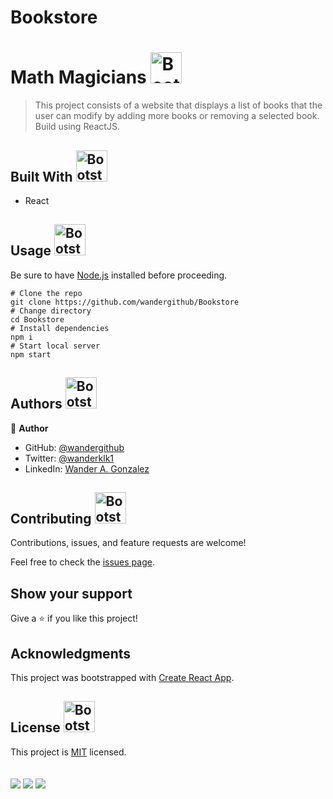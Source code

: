 
# Bookstore

# Math Magicians  <img src="https://img.icons8.com/external-filled-outline-wichaiwi/344/external-description-e-commerce-website-filled-outline-wichaiwi.png" alt="Bootstrap Icon" style="width: 50px; height: 50px">

> This project consists of a website that displays a list of books that the user can modify by adding more books or removing a selected book. Build using ReactJS.

<!-- 
## App screenshot <img src="https://img.icons8.com/bubbles/344/screenshot.png" alt="Bootstrap Icon" style="width: 50px; height: 50px">

![App ScreenShot](./app-screenshot.png "App screenshot") -->

## Built With <img src="https://img.icons8.com/external-flaticons-lineal-color-flat-icons/344/external-build-agile-flaticons-lineal-color-flat-icons.png" alt="Bootstrap Icon" style="width: 50px; height: 50px">

- React 
      

<!-- ## Live Demo <img src="https://img.icons8.com/color/344/trial-version.png" alt="Bootstrap Icon" style="width: 50px; height: 50px">

[Heroku](https://wander-math-magicians.herokuapp.com) <img src="https://img.icons8.com/color/344/heroku.png" alt="Bootstrap Icon" style="width: 25px; height: 25px">


[Netlify](https://wander-math-magicians.netlify.app)  <img src="https://img.icons8.com/external-tal-revivo-shadow-tal-revivo/344/external-netlify-a-cloud-computing-company-that-offers-hosting-and-serverless-backend-services-for-static-websites-logo-shadow-tal-revivo.png" alt="Bootstrap Icon" style="width: 25px; height: 25px"> -->


## Usage  <img src="https://img.icons8.com/external-filled-outline-geotatah/344/external-engine-merger-and-acquisition-filled-outline-filled-outline-geotatah.png" alt="Bootstrap Icon" style="width: 50px; height: 50px">

Be sure to have [Node.js](https://nodejs.org/) installed before proceeding.

```shell
# Clone the repo
git clone https://github.com/wandergithub/Bookstore
# Change directory
cd Bookstore
# Install dependencies
npm i
# Start local server
npm start
```

## Authors  <img src="https://img.icons8.com/external-flaticons-flat-flat-icons/344/external-author-copyright-law-flaticons-flat-flat-icons.png" alt="Bootstrap Icon" style="width: 50px; height: 50px">

👤 **Author**


- GitHub: [@wandergithub](https://github.com/wandergithub)
- Twitter: [@wanderklk1](https://twitter.com/wanderklk1)
- LinkedIn: [Wander A. Gonzalez](https://www.linkedin.com/in/wander-a-gonzalez-53127b205/)

## Contributing  <img src="https://img.icons8.com/doodle/344/helping.png" alt="Bootstrap Icon" style="width: 50px; height: 50px">

Contributions, issues, and feature requests are welcome!

Feel free to check the [issues page](../../issues/).

## Show your support  

Give a ⭐️ if you like this project!

## Acknowledgments

This project was bootstrapped with [Create React App](https://github.com/facebook/create-react-app).

## License <img src="https://img.icons8.com/dusk/344/licence.png" alt="Bootstrap Icon" style="width: 50px; height: 50px">

This project is [MIT](./MIT.md) licensed.
<br>
<br>
<br>
![](https://img.shields.io/badge/Microverse-blueviolet)
![](https://img.shields.io/badge/-ReactJs-61DAFB?logo=react&logoColor=white&style=flat)
![](https://img.shields.io/badge/-JavaScript-yellow?logo=JavaScript&logoColor=white&style=flat)

